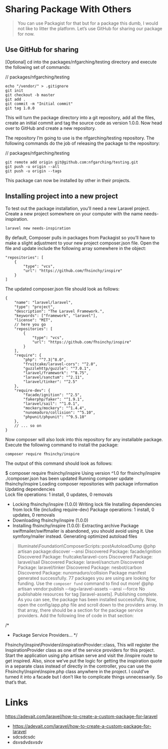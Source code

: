 # Sharing Package With Others

> You can use Packagist for that but for a package this dumb, I would not like to litter the platform. Let’s use GitHub for sharing our package for now.

## Use GitHub for sharing

[Optional] cd into the packages/nfgarching/testing directory and execute the following set of commands:

// packages/nfgarching/testing

```
echo "/vendor/" > .gitignore
git init
git checkout -b master
git add .
git commit -m "Initial commit"
git tag 1.0.0
```

This will turn the package directory into a git repository, add all the files, create an initial commit and tag the source code as version 1.0.0. Now head over to GitHub and create a new repository.

The repository I’m going to use is the nfgarching/testing repository. The following commands do the job of releasing the package to the repository:

// packages/nfgarching/testing

```
git remote add origin git@github.com:nfgarching/testing.git
git push -u origin --all
git push -u origin --tags
```

This package can now be installed by other in their projects.


## Installing project into a new project

To test out the package installation, you’ll need a new Laravel project. Create a new project somewhere on your computer with the name needs-inspiration.

```
laravel new needs-inspiration

```

By default, Composer pulls in packages from Packagist so you’ll have to make a slight adjustment to your new project composer.json file. Open the file and update include the following array somewhere in the object:

```
"repositories": [
    {
        "type": "vcs",
        "url": "https://github.com/fhsinchy/inspire"
    }
]

```

The updated composer.json file should look as follows:

```
{
    "name": "laravel/laravel",
    "type": "project",
    "description": "The Laravel Framework.",
    "keywords": ["framework", "laravel"],
    "license": "MIT",
    // here you go
    "repositories": [
        {
            "type": "vcs",
            "url": "https://github.com/fhsinchy/inspire"
        }
    ],
    "require": {
        "php": "^7.3|^8.0",
        "fruitcake/laravel-cors": "^2.0",
        "guzzlehttp/guzzle": "^7.0.1",
        "laravel/framework": "^8.75",
        "laravel/sanctum": "^2.11",
        "laravel/tinker": "^2.5"
    },
    "require-dev": {
        "facade/ignition": "^2.5",
        "fakerphp/faker": "^1.9.1",
        "laravel/sail": "^1.0.1",
        "mockery/mockery": "^1.4.4",
        "nunomaduro/collision": "^5.10",
        "phpunit/phpunit": "^9.5.10"
    },
    // ... so on
}
```

Now composer will also look into this repository for any installable package. Execute the following command to install the package:

```
composer require fhsinchy/inspire
```


The output of this command should look as follows:

$ composer require fhsinchy/inspire
Using version ^1.0 for fhsinchy/inspire
./composer.json has been updated
Running composer update fhsinchy/inspire
Loading composer repositories with package information
Updating dependencies                                 
Lock file operations: 1 install, 0 updates, 0 removals
  - Locking fhsinchy/inspire (1.0.0)
Writing lock file
Installing dependencies from lock file (including require-dev)
Package operations: 1 install, 0 updates, 0 removals
  - Downloading fhsinchy/inspire (1.0.0)
  - Installing fhsinchy/inspire (1.0.0): Extracting archive
Package swiftmailer/swiftmailer is abandoned, you should avoid using it. Use symfony/mailer instead.
Generating optimized autoload files
> Illuminate\Foundation\ComposerScripts::postAutoloadDump
> @php artisan package:discover --ansi
Discovered Package: facade/ignition
Discovered Package: fruitcake/laravel-cors
Discovered Package: laravel/sail
Discovered Package: laravel/sanctum
Discovered Package: laravel/tinker
Discovered Package: nesbot/carbon
Discovered Package: nunomaduro/collision
Package manifest generated successfully.
77 packages you are using are looking for funding.
Use the `composer fund` command to find out more!
> @php artisan vendor:publish --tag=laravel-assets --ansi --force
No publishable resources for tag [laravel-assets].
Publishing complete.
As you can see, the package has been installed successfully. Now, open the config/app.php file and scroll down to the providers array. In that array, there should be a section for the package service providers. Add the following line of code in that section:

/*
 * Package Service Providers...
 */


Fhsinchy\Inspire\Providers\InspirationProvider::class,
This will register the InspirationProvider class as one of the service providers for this project. Start the application using php artisan serve and visit the /inspire route to get inspired. Also, since we’ve put the logic for getting the inspiration quote in a separate class instead of directly in the controller, you can use the Fhsinchy\Inspire\Inspire.php class anywhere in the project. I could’ve turned it into a facade but I don’t like to complicate things unnecessarily. So that’s that.




# Links

https://adevait.com/laravel/how-to-create-a-custom-package-for-laravel

- https://adevait.com/laravel/how-to-create-a-custom-package-for-laravel
- sdcsdcsdc
- dsvsdvdsvsdv

